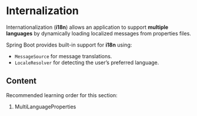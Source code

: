 # Internalization

Internationalization (**i18n**) allows an application to support **multiple languages** by dynamically loading localized messages from properties files.

Spring Boot provides built-in support for **i18n** using:

- `MessageSource` for message translations.
- `LocaleResolver` for detecting the user’s preferred language.

## Content

Recommended learning order for this section:

1. MultiLanguageProperties
